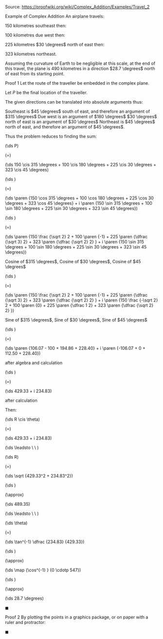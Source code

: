 # 

Source: https://proofwiki.org/wiki/Complex_Addition/Examples/Travel_2

Example of Complex Addition
An airplane travels:

$150$ kilometres southeast
then:

$100$ kilometres due west
then:

$225$ kilometres $30 \degrees$ north of east
then:

$323$ kilometres northeast.

Assuming the curvature of Earth to be negligible at this scale, at the end of this travel, the plane is $490$ kilometres in a direction $28.7 \degrees$ north of east from its starting point.


Proof 1
Let the route of the traveller be embedded in the complex plane.




Let $P$ be the final location of the traveller.

The given directions can be translated into absolute arguments thus:

Southeast is $45 \degrees$ south of east, and therefore an argument of $315 \degrees$
Due west is an argument of $180 \degrees$
$30 \degrees$ north of east is an argument of $30 \degrees$
Northeast is $45 \degrees$ north of east, and therefore an argument of $45 \degrees$.

Thus the problem reduces to finding the sum:














\(\ds P\)

\(=\)







\(\ds 150 \cis 315 \degrees + 100 \cis 180 \degrees + 225 \cis 30 \degrees + 323 \cis 45 \degrees\)




















\(\ds \)

\(=\)







\(\ds \paren {150 \cos 315 \degrees + 100 \cos 180 \degrees + 225 \cos 30 \degrees + 323 \cos 45 \degrees} + i \paren {150 \sin 315 \degrees + 100 \sin 180 \degrees + 225 \sin 30 \degrees + 323 \sin 45 \degrees}\)




















\(\ds \)

\(=\)







\(\ds \paren {150 \frac {\sqrt 2} 2 + 100 \paren {-1} + 225 \paren {\dfrac {\sqrt 3} 2} + 323 \paren {\dfrac {\sqrt 2} 2} } + i \paren {150 \sin 315 \degrees + 100 \sin 180 \degrees + 225 \sin 30 \degrees + 323 \sin 45 \degrees}\)





Cosine of $315 \degrees$, Cosine of $30 \degrees$, Cosine of $45 \degrees$














\(\ds \)

\(=\)







\(\ds \paren {150 \frac {\sqrt 2} 2 + 100 \paren {-1} + 225 \paren {\dfrac {\sqrt 3} 2} + 323 \paren {\dfrac {\sqrt 2} 2} } + i \paren {150 \frac {-\sqrt 2} 2 + 100 \paren {0} + 225 \paren {\dfrac 1 2} + 323 \paren {\dfrac {\sqrt 2} 2} }\)





Sine of $315 \degrees$, Sine of $30 \degrees$, Sine of $45 \degrees$














\(\ds \)

\(=\)







\(\ds \paren {106.07 - 100 + 194.86 + 228.40} + i \paren {-106.07 + 0 + 112.50 + 228.40}\)





after algebra and calculation














\(\ds \)

\(=\)







\(\ds 429.33 + i 234.83\)





after calculation



Then:














\(\ds R \cis \theta\)

\(=\)







\(\ds 429.33 + i 234.83\)














\(\ds \leadsto \ \ \)





\(\ds R\)

\(=\)







\(\ds \sqrt {429.33^2 + 234.83^2}\)




















\(\ds \)

\(\approx\)







\(\ds 489.35\)














\(\ds \leadsto \ \ \)





\(\ds \theta\)

\(=\)







\(\ds \tan^{-1} \dfrac {234.83} {429.33}\)




















\(\ds \)

\(\approx\)







\(\ds \map {\cos^{-1} } {0 \cdotp 547}\)




















\(\ds \)

\(\approx\)







\(\ds 28.7 \degrees\)









$\blacksquare$


Proof 2
By plotting the points in a graphics package, or on paper with a ruler and protractor:




$\blacksquare$





